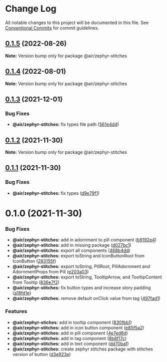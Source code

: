 # Change Log

All notable changes to this project will be documented in this file.
See [Conventional Commits](https://conventionalcommits.org) for commit guidelines.

## [0.1.5](https://github.com/AirLabsTeam/web-core/compare/@air/zephyr-stitches@0.1.4...@air/zephyr-stitches@0.1.5) (2022-08-26)

**Note:** Version bump only for package @air/zephyr-stitches

## [0.1.4](https://github.com/AirLabsTeam/web-core/compare/@air/zephyr-stitches@0.1.3...@air/zephyr-stitches@0.1.4) (2022-08-01)

**Note:** Version bump only for package @air/zephyr-stitches

## [0.1.3](https://github.com/AirLabsTeam/web-core/compare/@air/zephyr-stitches@0.1.2...@air/zephyr-stitches@0.1.3) (2021-12-01)

### Bug Fixes

- **@air/zephyr-stitches:** fix types file path ([561e4d4](https://github.com/AirLabsTeam/web-core/commit/561e4d488ae95758742107ec6585456582d07e97))

## [0.1.2](https://github.com/AirLabsTeam/web-core/compare/@air/zephyr-stitches@0.1.1...@air/zephyr-stitches@0.1.2) (2021-11-30)

**Note:** Version bump only for package @air/zephyr-stitches

## [0.1.1](https://github.com/AirLabsTeam/web-core/compare/@air/zephyr-stitches@0.1.0...@air/zephyr-stitches@0.1.1) (2021-11-30)

### Bug Fixes

- **@air/zephyr-stitches:** fix types ([d9e79f1](https://github.com/AirLabsTeam/web-core/commit/d9e79f12cc67a1c2da5630b14fe14a2fcfcfd2cc))

# 0.1.0 (2021-11-30)

### Bug Fixes

- **@air/zephyr-stitches:** add in adornment to pill component ([b9192e4](https://github.com/AirLabsTeam/web-core/commit/b9192e4970a3a4da23ac884934ea92b56b3b7995))
- **@air/zephyr-stitches:** add in missing package ([d027bc1](https://github.com/AirLabsTeam/web-core/commit/d027bc193d357701a422491dd80c2c0b19ca9bcb))
- **@air/zephyr-stitches:** export all components ([468b4dd](https://github.com/AirLabsTeam/web-core/commit/468b4dd267e8e51744289393f94825cfb0b15471))
- **@air/zephyr-stitches:** export toString and IconButtonRoot from IconButton ([283155f](https://github.com/AirLabsTeam/web-core/commit/283155fbc1050f23fc5e3c3f3bdf39b92dcaf592))
- **@air/zephyr-stitches:** export toString, PillRoot, PillAdornment and AdornmentProps from Pill ([e203a03](https://github.com/AirLabsTeam/web-core/commit/e203a03cecc59894a611cf18eb857f08d08d6305))
- **@air/zephyr-stitches:** export toString, TooltipArrow, and TooltipContent from Tooltip ([836e7f2](https://github.com/AirLabsTeam/web-core/commit/836e7f201869abab0e124bb0c466789fe7b10ec3))
- **@air/zephyr-stitches:** fix button types and increase story padding ([a18fd1e](https://github.com/AirLabsTeam/web-core/commit/a18fd1e1fdb31ffc8163dd1ef3d609ea93a517e1))
- **@air/zephyr-stitches:** remove default onClick value from tag ([497fad1](https://github.com/AirLabsTeam/web-core/commit/497fad12e7825f7107f56ce7fbae95e3125ae978))

### Features

- **@air/zephyr-stiches:** add in tooltip component ([830fbb1](https://github.com/AirLabsTeam/web-core/commit/830fbb116c813af272e346949c665e127def876b))
- **@air/zephyr-stitches:** add in icon button component ([e85f5a2](https://github.com/AirLabsTeam/web-core/commit/e85f5a2b9e7e4b6d25876aecc77a79fd0dd9fc2a))
- **@air/zephyr-stitches:** add in pill component ([4e7ed8d](https://github.com/AirLabsTeam/web-core/commit/4e7ed8d3d7b3c6ce08bea470c19619f8a6301ab6))
- **@air/zephyr-stitches:** add in tag component ([8b8f17c](https://github.com/AirLabsTeam/web-core/commit/8b8f17cd9325b06419dd472379178ce791c44e00))
- **@air/zephyr-stitches:** add in text component ([dd70ba1](https://github.com/AirLabsTeam/web-core/commit/dd70ba171174d46a4a75fa20b7e5b8fa66164167))
- **@air/zephyr-stitches:** create zephyr stitches package with stitches version of button ([d3e923e](https://github.com/AirLabsTeam/web-core/commit/d3e923e16f397a1d8ac2d224ae567be81e7323c5))
